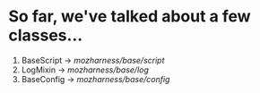# So far, we've talked about a few classes...

1. BaseScript -> <em>mozharness/base/script</em>
2. LogMixin -> <em>mozharness/base/log</em>
3. BaseConfig -> <em>mozharness/base/config</em>
